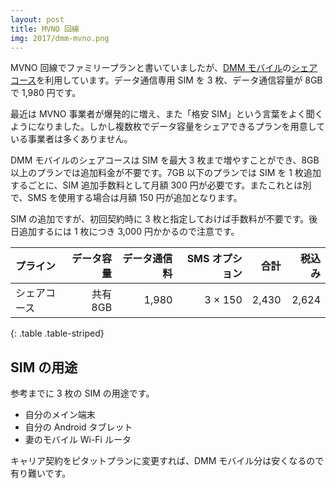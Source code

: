 ```yaml
---
layout: post
title: MVNO 回線
img: 2017/dmm-mvno.png
---
```


MVNO 回線でファミリープランと書いていましたが、[DMM モバイル](http://mvno.dmm.com/)の[シェアコース](http://mvno.dmm.com/fee/index.html#share)を利用しています。データ通信専用 SIM を 3 枚、データ通信容量が 8GB で 1,980 円です。

最近は MVNO 事業者が爆発的に増え、また「格安 SIM」という言葉をよく聞くようになりました。しかし複数枚でデータ容量をシェアできるプランを用意している事業者は多くありません。

DMM モバイルのシェアコースは SIM を最大 3 枚まで増やすことができ、8GB 以上のプランでは追加料金が不要です。7GB 以下のプランでは SIM を 1 枚追加するごとに、SIM 追加手数料として月額 300 円が必要です。またこれとは別で、SMS を使用する場合は月額 150 円が追加となります。

SIM の追加ですが、初回契約時に 3 枚と指定しておけば手数料が不要です。後日追加するには 1 枚につき 3,000 円かかるので注意です。

|プライン|データ容量|データ通信料|SMS オプション|合計|税込み|
|:-|-:|-:|-:|-:|-:|
|シェアコース|共有 8GB|1,980|3 × 150|2,430|2,624|
{: .table .table-striped}

## SIM の用途

参考までに 3 枚の SIM の用途です。

* 自分のメイン端末
* 自分の Android タブレット
* 妻のモバイル Wi-Fi ルータ

キャリア契約をピタットプランに変更すれば、DMM モバイル分は安くなるので有り難いです。
